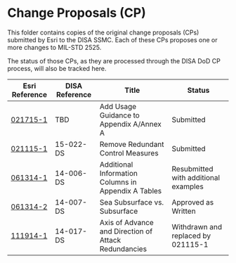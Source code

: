 # Change Proposals (CP) #

This folder contains copies of the original change proposals (CPs) submitted by Esri to the DISA SSMC.  Each of these CPs proposes one or more changes to MIL-STD 2525.

The status of those CPs, as they are processed through the DISA DoD CP process, will also be tracked here.

Esri Reference 		| DISA Reference | Title|Status	|
-------	|-------	|--------|----------
[021715-1](CP_Esri_021715-1.doc)|TBD|Add Usage Guidance to Appendix A/Annex A|Submitted
[021115-1](CP_Esri_021115-1.doc)		|	15-022-DS 	|Remove Redundant Control Measures|Submitted
|[061314-1](CP_Esri_061314-1.doc)|14-006-DS|Additional Information Columns in Appendix A Tables|Resubmitted with additional examples
|[061314-2](CP_061314-2.doc)|14-007-DS|Sea Subsurface vs. Subsurface|Approved as Written
[111914-1](CP_111914-1.doc)|14-017-DS|Axis of Advance and Direction of Attack Redundancies|Withdrawn and replaced by 021115-1